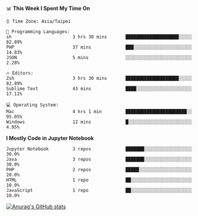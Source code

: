 <!--### Hi there 👋-->

<!--
**treevel/treevel** is a ✨ _special_ ✨ repository because its `README.md` (this file) appears on your GitHub profile.

Here are some ideas to get you started:

- 🔭 I’m currently working on ...
- 🌱 I’m currently learning ...
- 👯 I’m looking to collaborate on ...
- 🤔 I’m looking for help with ...
- 💬 Ask me about ...
- 📫 How to reach me: ...
- 😄 Pronouns: ...
- ⚡ Fun fact: ...
-->

<!--START_SECTION:waka-->
📊 **This Week I Spent My Time On** 

```text
⌚︎ Time Zone: Asia/Taipei

💬 Programming Languages: 
sh                       3 hrs 30 mins       ████████████████████░░░░░   82.89% 
PHP                      37 mins             ███░░░░░░░░░░░░░░░░░░░░░░   14.83% 
JSON                     5 mins              ░░░░░░░░░░░░░░░░░░░░░░░░░   2.28%

🔥 Editors: 
Zsh                      3 hrs 30 mins       ████████████████████░░░░░   82.89% 
Sublime Text             43 mins             ████░░░░░░░░░░░░░░░░░░░░░   17.11%

💻 Operating System: 
Mac                      4 hrs 1 min         ███████████████████████░░   95.05% 
Windows                  12 mins             █░░░░░░░░░░░░░░░░░░░░░░░░   4.95%

```

**I Mostly Code in Jupyter Notebook** 

```text
Jupyter Notebook         3 repos             ███████░░░░░░░░░░░░░░░░░░   30.0% 
Java                     3 repos             ███████░░░░░░░░░░░░░░░░░░   30.0% 
PHP                      2 repos             █████░░░░░░░░░░░░░░░░░░░░   20.0% 
HTML                     1 repo              ██░░░░░░░░░░░░░░░░░░░░░░░   10.0% 
JavaScript               1 repo              ██░░░░░░░░░░░░░░░░░░░░░░░   10.0%

```



<!--END_SECTION:waka-->

<!-- GitHub Stats Card-->
[![Anurag's GitHub stats](https://github-readme-stats.vercel.app/api?username=treevel&show_icons=true&theme=monokai&count_private=true)](https://github.com/anuraghazra/github-readme-stats)
